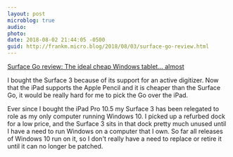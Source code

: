 ```yaml
---
layout: post
microblog: true
audio: 
photo: 
date: 2018-08-02 21:44:05 -0500
guid: http://frankm.micro.blog/2018/08/03/surface-go-review.html
---
```

[Surface Go review: The ideal cheap Windows tablet... almost](https://www.engadget.com/2018/08/02/surface-go-review/)

I bought the Surface 3 because of its support for an active digitizer. Now that the iPad supports the Apple Pencil and it is cheaper than the Surface Go, it would be really hard for me to pick the Go over the iPad. 

Ever since I bought the iPad Pro 10.5 my Surface 3 has been relegated to role as my only computer running Windows 10. I picked up a refurbed dock for a low price, and the Surface 3 sits in that dock pretty much unused until I have a need to run Windows on a computer that I own. So far all releases of Windows 10 run on it, so I don't really have a need to replace or retire it until it can no longer be patched.
